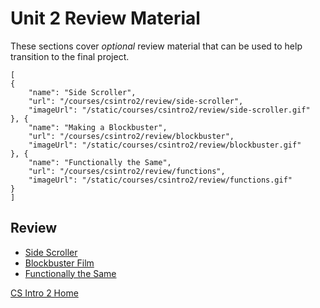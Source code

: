 # Unit 2 Review Material

These sections cover *optional* review material that can be used to help transition to the final project.

```codecard
[
{
    "name": "Side Scroller",
    "url": "/courses/csintro2/review/side-scroller",
    "imageUrl": "/static/courses/csintro2/review/side-scroller.gif"
}, {
    "name": "Making a Blockbuster",
    "url": "/courses/csintro2/review/blockbuster",
    "imageUrl": "/static/courses/csintro2/review/blockbuster.gif"
}, {
    "name": "Functionally the Same",
    "url": "/courses/csintro2/review/functions",
    "imageUrl": "/static/courses/csintro2/review/functions.gif"
}
]
```

## Review

* [Side Scroller](/courses/csintro2/review/side-scroller)
* [Blockbuster Film](/courses/csintro2/review/blockbuster)
* [Functionally the Same](/courses/csintro2/review/functions)


[CS Intro 2 Home](/courses/csintro2)
